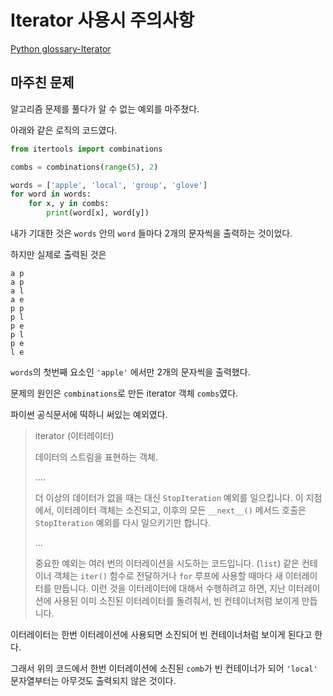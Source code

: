 # Iterator 사용시 주의사항

[Python glossary-Iterator](https://docs.python.org/ko/3/glossary.html#term-iterator)



## 마주친 문제

알고리즘 문제를 풀다가 알 수 없는 예외를 마주쳤다.

아래와 같은 로직의 코드였다.

```python
from itertools import combinations

combs = combinations(range(5), 2)

words = ['apple', 'local', 'group', 'glove']
for word in words:
    for x, y in combs:
        print(word[x], word[y])
```

내가 기대한 것은 `words` 안의 `word` 들마다 2개의 문자씩을 출력하는 것이었다.

하지만 실제로 출력된 것은

```
a p
a p
a l
a e
p p
p l
p e
p l
p e
l e
```

`words`의 첫번째 요소인 `'apple'` 에서만 2개의 문자씩을 출력했다.



문제의 원인은 `combinations`로 만든 iterator 객체  `combs`였다.

파이썬 공식문서에 떡하니 써있는 예외였다.

>iterator (이터레이터)
>
>데이터의 스트림을 표현하는 객체. 
>
>....
>
>더 이상의 데이터가 없을 때는 대신 `StopIteration` 예외를 일으킵니다. 이 지점에서, 이터레이터 객체는 소진되고, 이후의 모든 `__next__()` 메서드 호출은 `StopIteration` 예외를 다시 일으키기만 합니다. 
>
>...
>
> 중요한 예외는 여러 번의 이터레이션을 시도하는 코드입니다. (`list`) 같은 컨테이너 객체는 `iter()` 함수로 전달하거나 `for` 루프에 사용할 때마다 새 이터레이터를 만듭니다. 이런 것을 이터레이터에 대해서 수행하려고 하면, 지난 이터레이션에 사용된 이미 소진된 이터레이터를 돌려줘서, 빈 컨테이너처럼 보이게 만듭니다.

이터레이터는 한번 이터레이션에 사용되면 소진되어 빈 컨테이너처럼 보이게 된다고 한다.

그래서 위의 코드에서 한번 이터레이션에 소진된 `comb`가 빈 컨테이너가 되어 `'local'` 문자열부터는 아무것도 출력되지 않은 것이다.

